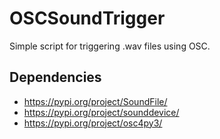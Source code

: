 # OSCSoundTrigger
Simple script for triggering .wav files using OSC. 

## Dependencies
- https://pypi.org/project/SoundFile/
- https://pypi.org/project/sounddevice/
- https://pypi.org/project/osc4py3/
